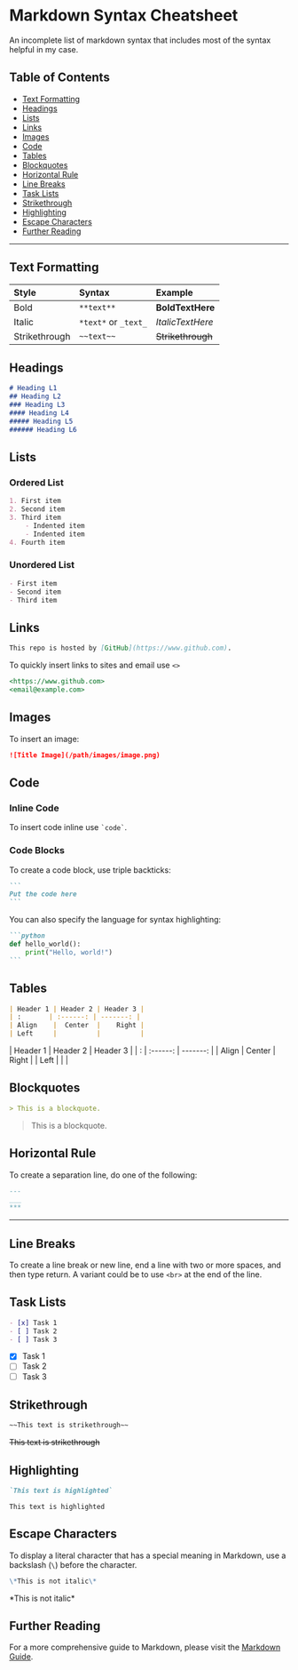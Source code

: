 # Markdown Syntax Cheatsheet

An incomplete list of markdown syntax that includes most of the syntax helpful in my case.

## Table of Contents

*   [Text Formatting](#text-formatting)
*   [Headings](#headings)
*   [Lists](#lists)
*   [Links](#links)
*   [Images](#images)
*   [Code](#code)
*   [Tables](#tables)
*   [Blockquotes](#blockquotes)
*   [Horizontal Rule](#horizontal-rule)
*   [Line Breaks](#line-breaks)
*   [Task Lists](#task-lists)
*   [Strikethrough](#strikethrough)
*   [Highlighting](#highlighting)
*   [Escape Characters](#escape-characters)
*   [Further Reading](#further-reading)

---

## Text Formatting

| Style       | Syntax           | Example                    |
| :---------- | :--------------- | :------------------------- |
| Bold        | `**text**`       | **BoldTextHere**           |
| Italic      | `*text*` or `_text_` | *ItalicTextHere*           |
| Strikethrough| `~~text~~`      | ~~Strikethrough~~          |

## Headings

```markdown
# Heading L1
## Heading L2
### Heading L3
#### Heading L4
##### Heading L5
###### Heading L6
```

## Lists

### Ordered List

```markdown
1. First item
2. Second item
3. Third item
    - Indented item
    - Indented item
4. Fourth item
```

### Unordered List

```markdown
- First item
- Second item
- Third item
```

## Links

```markdown
This repo is hosted by [GitHub](https://www.github.com).
```

To quickly insert links to sites and email use `<>`

```markdown
<https://www.github.com>
<email@example.com>
```

## Images

To insert an image:

```markdown
![Title Image](/path/images/image.png)
```

## Code

### Inline Code

To insert code inline use `` `code` ``.

### Code Blocks

To create a code block, use triple backticks:

````markdown
```
Put the code here
```
````

You can also specify the language for syntax highlighting:

````markdown
```python
def hello_world():
    print("Hello, world!")
```
````

## Tables

```markdown
| Header 1 | Header 2 | Header 3 |
| :       | :------: | -------: |
| Align    |  Center  |    Right |
| Left     |          |          |
```

| Header 1 | Header 2 | Header 3 |
| :       | :------: | -------: |
| Align    |  Center  |    Right |
| Left     |          |          |

## Blockquotes

```markdown
> This is a blockquote.
```

> This is a blockquote.

## Horizontal Rule

To create a separation line, do one of the following:

```markdown
---
___
***
```

---

## Line Breaks

To create a line break or new line, end a line with two or more spaces, and then type return.
A variant could be to use `<br>` at the end of the line.

## Task Lists

```markdown
- [x] Task 1
- [ ] Task 2
- [ ] Task 3
```

- [x] Task 1
- [ ] Task 2
- [ ] Task 3

## Strikethrough

```markdown
~~This text is strikethrough~~
```

~~This text is strikethrough~~

## Highlighting

```markdown
`This text is highlighted`
```

`This text is highlighted`

## Escape Characters

To display a literal character that has a special meaning in Markdown, use a backslash (`\`) before the character.

```markdown
\*This is not italic\*
```

\*This is not italic\*

## Further Reading

For a more comprehensive guide to Markdown, please visit the [Markdown Guide](https://www.markdownguide.org).
